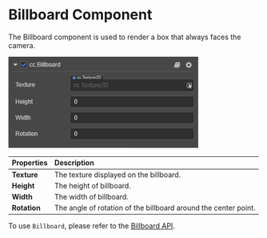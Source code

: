 # Billboard Component

The Billboard component is used to render a box that always faces the camera.

![](particle-system/billboard.png)

| Properties | Description |
| :---| :--- |
| **Texture** | The texture displayed on the billboard. |
| **Height** | The height of billboard. |
| **Width** | The width of billboard. |
| **Rotation** | The angle of rotation of the billboard around the center point. |

To use `Billboard`, please refer to the [Billboard API](../../../api/en/classes/particle.billboard.html).

